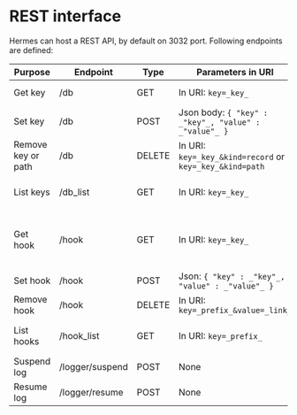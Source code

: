 # REST interface

Hermes can host a REST API, by default on 3032 port. Following endpoints are defined:

| Purpose            | Endpoint        | Type   | Parameters in URI                                        | Reponse                                     |
|--------------------|-----------------|--------|----------------------------------------------------------|---------------------------------------------| 
| Get key            | /db             | GET    | In URI: `key=_key_`                                      | Json string                                 |
| Set key            | /db             | POST   | Json body: `{ "key" : _"key"_, "value" : _"value"_ }`    | Empty                                       |
| Remove key or path | /db             | DELETE | In URI: `key=_key_&kind=record` or `key=_key_&kind=path` | Empty                                       |
| List keys          | /db_list        | GET    | In URI: `key=_key_`                                      | Json string array                           |
| Get hook           | /hook           | GET    | In URI: `key=_key_`                                      | Json { prefix : _prefix_, value : _value_ } |
| Set hook           | /hook           | POST   | Json: `{ "key" : _"key"_, "value" : _"value"_ }`         | Empty                                       |
| Remove hook        | /hook           | DELETE | In URI: `key=_prefix_&value=_link_`                      | Empty                                       |
| List hooks         | /hook_list      | GET    | In URI: `key=_prefix_`                                   | List of Hook Json                           |
| Suspend log        | /logger/suspend | POST   | None                                                     | Empty                                       |
| Resume log         | /logger/resume  | POST   | None                                                     | Empty                                       |


